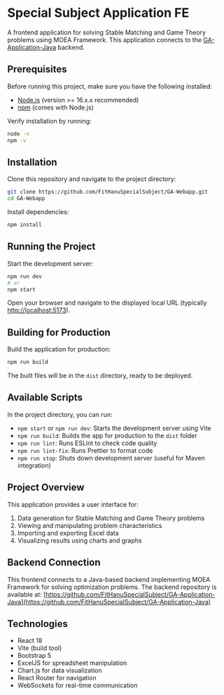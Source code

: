 # Special Subject Application FE

A frontend application for solving Stable Matching and Game Theory problems using MOEA Framework. This application connects to the [GA-Application-Java](https://github.com/FitHanuSpecialSubject/GA-Application-Java) backend.

## Prerequisites

Before running this project, make sure you have the following installed:

- [Node.js](https://nodejs.org/) (version >= 16.x.x recommended)
- [npm](https://www.npmjs.com/) (comes with Node.js)

Verify installation by running:

```bash
node -v
npm -v
```

## Installation

Clone this repository and navigate to the project directory:

```bash
git clone https://github.com/FitHanuSpecialSubject/GA-Webapp.git
cd GA-Webapp
```

Install dependencies:

```bash
npm install
```

## Running the Project

Start the development server:

```bash
npm run dev
# or
npm start
```

Open your browser and navigate to the displayed local URL (typically [http://localhost:5173](http://localhost:5173)).

## Building for Production

Build the application for production:

```bash
npm run build
```

The built files will be in the `dist` directory, ready to be deployed.

## Available Scripts

In the project directory, you can run:

- `npm start` or `npm run dev`: Starts the development server using Vite
- `npm run build`: Builds the app for production to the `dist` folder
- `npm run lint`: Runs ESLint to check code quality
- `npm run lint-fix`: Runs Prettier to format code
- `npm run stop`: Shuts down development server (useful for Maven integration)

## Project Overview

This application provides a user interface for:

1. Data generation for Stable Matching and Game Theory problems
2. Viewing and manipulating problem characteristics
3. Importing and exporting Excel data
4. Visualizing results using charts and graphs

## Backend Connection

This frontend connects to a Java-based backend implementing MOEA Framework for solving optimization problems. The backend repository is available at:
[https://github.com/FitHanuSpecialSubject/GA-Application-Java](https://github.com/FitHanuSpecialSubject/GA-Application-Java)

## Technologies

- React 18
- Vite (build tool)
- Bootstrap 5
- ExcelJS for spreadsheet manipulation
- Chart.js for data visualization
- React Router for navigation
- WebSockets for real-time communication